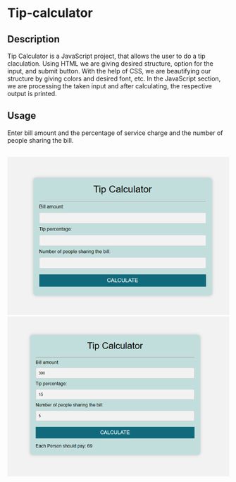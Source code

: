 # Tip-calculator

 ## Description
 Tip Calculator is a JavaScript project, that allows the user to do a tip claculation.
 Using HTML we are giving desired structure, option for the input, and submit button. With the help of CSS, we are beautifying our structure by giving colors and desired font, etc.
 In the JavaScript section, we are processing the taken input and after calculating, the respective output is printed.

## Usage

 Enter bill amount and the percentage of service charge and the number of people sharing the bill.

 ##
 ![](./assets/bill.png)
 ![](./assets/bill2.png)
 

